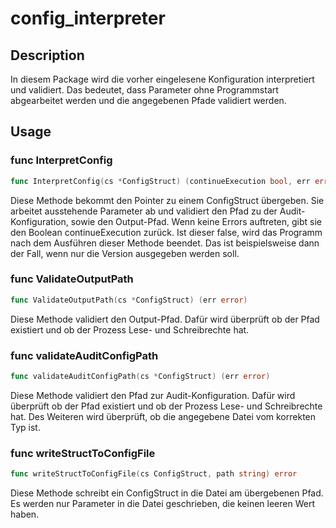 # config_interpreter

## Description

In diesem Package wird die vorher eingelesene Konfiguration interpretiert und
validiert. Das bedeutet, dass Parameter ohne Programmstart abgearbeitet werden
und die angegebenen Pfade validiert werden.

## Usage

### func  InterpretConfig

```go
func InterpretConfig(cs *ConfigStruct) (continueExecution bool, err error)
```
Diese Methode bekommt den Pointer zu einem ConfigStruct übergeben. Sie arbeitet
ausstehende Parameter ab und validiert den Pfad zu der Audit-Konfiguration,
sowie den Output-Pfad. Wenn keine Errors auftreten, gibt sie den Boolean
continueExecution zurück. Ist dieser false, wird das Programm nach dem Ausführen
dieser Methode beendet. Das ist beispielsweise dann der Fall, wenn nur die
Version ausgegeben werden soll.

### func  ValidateOutputPath

```go
func ValidateOutputPath(cs *ConfigStruct) (err error)
```
Diese Methode validiert den Output-Pfad. Dafür wird überprüft ob der Pfad
existiert und ob der Prozess Lese- und Schreibrechte hat.

### func  validateAuditConfigPath

```go
func validateAuditConfigPath(cs *ConfigStruct) (err error)
```
Diese Methode validiert den Pfad zur Audit-Konfiguration. Dafür wird überprüft
ob der Pfad existiert und ob der Prozess Lese- und Schreibrechte hat. Des
Weiteren wird überprüft, ob die angegebene Datei vom korrekten Typ ist.

### func  writeStructToConfigFile

```go
func writeStructToConfigFile(cs ConfigStruct, path string) error
```
Diese Methode schreibt ein ConfigStruct in die Datei am übergebenen Pfad. Es
werden nur Parameter in die Datei geschrieben, die keinen leeren Wert haben.
